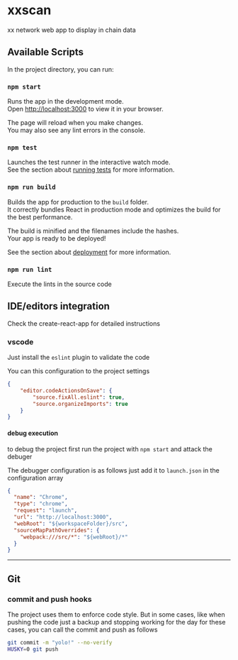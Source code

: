 # xxscan
xx network web app to display in chain data

## Available Scripts

In the project directory, you can run:

### `npm start`

Runs the app in the development mode.\
Open [http://localhost:3000](http://localhost:3000) to view it in your browser.

The page will reload when you make changes.\
You may also see any lint errors in the console.

### `npm test`

Launches the test runner in the interactive watch mode.\
See the section about [running tests](https://facebook.github.io/create-react-app/docs/running-tests) for more information.

### `npm run build`

Builds the app for production to the `build` folder.\
It correctly bundles React in production mode and optimizes the build for the best performance.

The build is minified and the filenames include the hashes.\
Your app is ready to be deployed!

See the section about [deployment](https://facebook.github.io/create-react-app/docs/deployment) for more information.

### `npm run lint`

Execute the lints in the source code

## IDE/editors integration

Check the create-react-app for detailed instructions

### vscode

Just install the `eslint` plugin to validate the code

You can this configuration to the project settings
``` json
{
    "editor.codeActionsOnSave": {
        "source.fixAll.eslint": true,
        "source.organizeImports": true
    }
}
```

#### debug execution

to debug the project first run the project with `npm start` and attack the debuger

The debugger configuration is as follows just add it to `launch.json` in the configuration array
``` json
{
  "name": "Chrome",
  "type": "chrome",
  "request": "launch",
  "url": "http://localhost:3000",
  "webRoot": "${workspaceFolder}/src",
  "sourceMapPathOverrides": {
    "webpack:///src/*": "${webRoot}/*"
  }
}
```

---

## Git

### commit and push hooks

The project uses them to enforce code style. But in some cases, like when pushing the code just a backup and stopping working for the day for these cases, you can call the commit and push as follows

``` sh
git commit -m "yolo!" --no-verify
HUSKY=0 git push
```
